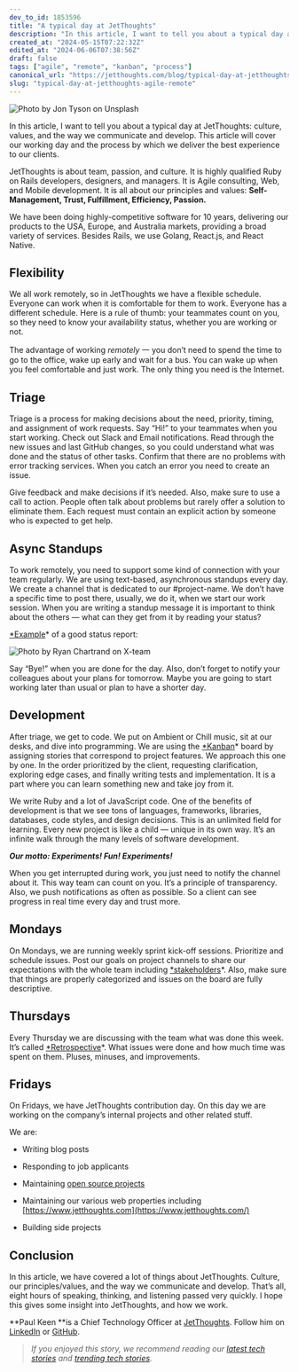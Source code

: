 ```yaml
---
dev_to_id: 1853596
title: "A typical day at JetThoughts"
description: "In this article, I want to tell you about a typical day at JetThoughts: culture, values, and the..."
created_at: "2024-05-15T07:22:32Z"
edited_at: "2024-06-06T07:38:56Z"
draft: false
tags: ["agile", "remote", "kanban", "process"]
canonical_url: "https://jetthoughts.com/blog/typical-day-at-jetthoughts-agile-remote"
slug: "typical-day-at-jetthoughts-agile-remote"
---
```


![Photo by [Jon Tyson](https://unsplash.com/@jontyson?utm_source=medium&utm_medium=referral) on [Unsplash](https://unsplash.com?utm_source=medium&utm_medium=referral)](https://cdn-images-1.medium.com/max/6528/0*NxJydEN901X8niEA)

In this article, I want to tell you about a typical day at JetThoughts: culture, values, and the way we communicate and develop. This article will cover our working day and the process by which we deliver the best experience to our clients.

JetThoughts is about team, passion, and culture. It is highly qualified Ruby on Rails developers, designers, and managers. It is Agile consulting, Web, and Mobile development. It is all about our principles and values: **Self-Management, Trust, Fulfillment, Efficiency, Passion.**

We have been doing highly-competitive software for 10 years, delivering our products to the USA, Europe, and Australia markets, providing a broad variety of services. Besides Rails, we use Golang, React.js, and React Native.

## Flexibility

We all work remotely, so in JetThoughts we have a flexible schedule. Everyone can work when it is comfortable for them to work. Everyone has a different schedule. Here is a rule of thumb: your teammates count on you, so they need to know your availability status, whether you are working or not.

The advantage of working *remotely* 一 you don’t need to spend the time to go to the office, wake up early and wait for a bus. You can wake up when you feel comfortable and just work. The only thing you need is the Internet.

## Triage

Triage is a process for making decisions about the need, priority, timing, and assignment of work requests. Say “Hi!” to your teammates when you start working. Check out Slack and Email notifications. Read through the new issues and last GitHub changes, so you could understand what was done and the status of other tasks. Confirm that there are no problems with error tracking services. When you catch an error you need to create an issue.

Give feedback and make decisions if it’s needed. Also, make sure to use a call to action. People often talk about problems but rarely offer a solution to eliminate them. Each request must contain an explicit action by someone who is expected to get help.

## Async Standups

To work remotely, you need to support some kind of connection with your team regularly. We are using text-based, asynchronous standups every day. We create a channel that is dedicated to our #project-name. We don’t have a specific time to post there, usually, we do it, when we start our work session. When you are writing a standup message it is important to think about the others — what can they get from it by reading your status?

[*Example](https://x-team.com/blog/developer-daily-standup/)* of a good status report:

![Photo by [Ryan Chartrand](https://x-team.com/blog/author/ryan-chartrand/) on [X-team](https://x-team.com/blog/developer-daily-standup/)](https://cdn-images-1.medium.com/max/2800/1*7gRsfIGKae5cOG5ykjBArg.png)

Say “Bye!” when you are done for the day. Also, don’t forget to notify your colleagues about your plans for tomorrow. Maybe you are going to start working later than usual or plan to have a shorter day.

## Development

After triage, we get to code. We put on Ambient or Chill music, sit at our desks, and dive into programming. We are using the [*Kanban](https://leankit.com/learn/kanban/kanban-board/)* board by assigning stories that correspond to project features. We approach this one by one. In the order prioritized by the client, requesting clarification, exploring edge cases, and finally writing tests and implementation. It is a part where you can learn something new and take joy from it.

We write Ruby and a lot of JavaScript code. One of the benefits of development is that we see tons of languages, frameworks, libraries, databases, code styles, and design decisions. This is an unlimited field for learning. Every new project is like a child — unique in its own way. It’s an infinite walk through the many levels of software development.

***Our motto: Experiments! Fun! Experiments!***

When you get interrupted during work, you just need to notify the channel about it. This way team can count on you. It’s a principle of transparency. Also, we push notifications as often as possible. So a client can see progress in real time every day and trust more.

## Mondays

On Mondays, we are running weekly sprint kick-off sessions. Prioritize and schedule issues. Post our goals on project channels to share our expectations with the whole team including [*stakeholders](https://www.stakeholdermap.com/stakeholder-definition.html)*. Also, make sure that things are properly categorized and issues on the board are fully descriptive.

## Thursdays

Every Thursday we are discussing with the team what was done this week. It’s called [*Retrospective](https://www.atlassian.com/team-playbook/plays/retrospective)*. What issues were done and how much time was spent on them. Pluses, minuses, and improvements.

## Fridays

On Fridays, we have JetThoughts contribution day. On this day we are working on the company’s internal projects and other related stuff.

We are:

* Writing blog posts

* Responding to job applicants

* Maintaining [open source projects](https://github.com/jetthoughts)

* Maintaining our various web properties including [https://www.jetthoughts.com](https://www.jetthoughts.com/)

* Building side projects

## Conclusion

In this article, we have covered a lot of things about JetThoughts. Culture, our principles/values, and the way we communicate and develop. That’s all, eight hours of speaking, thinking, and listening passed very quickly. I hope this gives some insight into JetThoughts, and how we work.

**Paul Keen **is a Chief Technology Officer at [JetThoughts](https://www.jetthoughts.com/). Follow him on[ ](https://twitter.com/ChrisKeathley)[LinkedIn](https://www.linkedin.com/in/paul-keen/) or [GitHub](https://github.com/pftg).
>  *If you enjoyed this story, we recommend reading our [latest tech stories](https://jtway.co/latest) and [trending tech stories](https://jtway.co/trending).*
